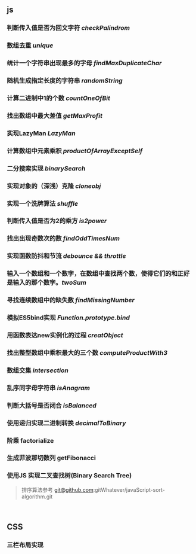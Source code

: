 ## js

###  判断传入值是否为回文字符   *checkPalindrom*

### 数组去重  *unique*

### 统计一个字符串出现最多的字母 	*findMaxDuplicateChar*

### 随机生成指定长度的字符串  *randomString*

### 计算二进制中1的个数  *countOneOfBit*

### 找出数组中最大差值  *getMaxProfit*

### 实现LazyMan *LazyMan*

### 计算数组中元素乘积 *productOfArrayExceptSelf*

### 二分搜索实现 *binarySearch*

### 实现对象的（深浅）克隆  *cloneobj*

###  实现一个洗牌算法  *shuffle*

### 判断传入值是否为2的乘方 *is2power*

### 找出出现奇数次的数   *findOddTimesNum*

###  实现函数防抖和节流 *debounce && throttle*

### 输入一个数组和一个数字，在数组中查找两个数，使得它们的和正好是输入的那个数字。*twoSum*

### 寻找连续数组中的缺失数 *findMissingNumber*

### 模拟ES5bind实现  *Function.prototype.bind*

### 用函数表达new实例化的过程 *creatObject*

### 找出整型数组中乘积最大的三个数 *computeProductWith3*

### 数组交集 *intersection*

### 乱序同字母字符串 *isAnagram*

### 判断大括号是否闭合 *isBalanced*

### 使用递归实现二进制转换 *decimalToBinary*

### 阶乘 factorialize

### 生成菲波那切数列 getFibonacci

### 使用JS 实现二叉查找树(Binary Search Tree)

>排序算法参考 git@github.com:gitWhatever/javaScript-sort-algorithm.git
<br>

## CSS 

### 三栏布局实现